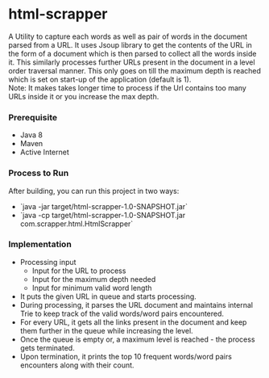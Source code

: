 # html-scrapper
A Utility to capture each words as well as pair of words in the document parsed from a URL.
It uses Jsoup library to get the contents of the URL in the form of a document which is then parsed to collect all the words inside it. This similarly processes further URLs present in the document in a level order traversal manner. This only goes on till the maximum depth is reached which is set on start-up of the application (default is 1).   
Note: It makes takes longer time to process if the Url contains too many URLs inside it or you increase the max depth.
<h3>Prerequisite</h3>
<ul>
    <li>Java 8</li>
    <li>Maven</li>
    <li>Active Internet</li>
</ul>

<h3>Process to Run</h3>
After building, you can run this project in two ways:
<ul>
    <li>`java -jar target/html-scrapper-1.0-SNAPSHOT.jar`</li>
    <li>`java -cp target/html-scrapper-1.0-SNAPSHOT.jar com.scrapper.html.HtmlScrapper`</li>
</ul>

<h3>Implementation</h3>
<ul>
<li>Processing input
    <ul>
        <li>Input for the URL to process</li>
        <li>Input for the maximum depth needed</li>
        <li>Input for minimum valid word length</li>
    </ul>
</li>
<li>It puts the given URL in queue and starts processing.</li>
<li>During processing, it parses the URL document and maintains internal Trie to keep track of the valid words/word pairs encountered.</li>
<li>For every URL, it gets all the links present in the document and keep them further in the queue while increasing the level.</li>
<li>Once the queue is empty or, a maximum level is reached - the process gets terminated.</li>
<li>Upon termination, it prints the top 10 frequent words/word pairs encounters along with their count.</li>
</ul>


 